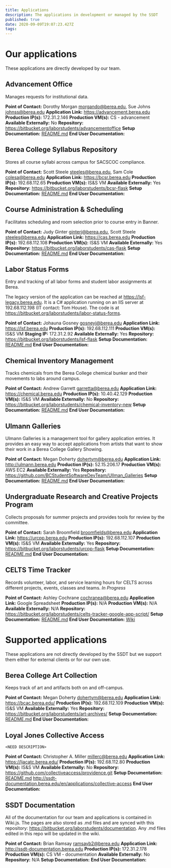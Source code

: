 ```yaml
---
title: Applications
description: The applications in development or managed by the SSDT
published: true
date: 2020-09-09T19:07:23.427Z
tags: 
---
```


# Our applications
These applications are directly developed by our team.

## Advancement Office
Manages requests for institutional data.

**Point of Contact:** Dorothy Morgan <morgando@berea.edu>, Sue Johns <johnss@berea.edu>
**Application Link:** https://advancement.berea.edu
**Production IP(s):** 172.31.2.146
**Production VM(s):** CS - advancement
**Available Externally:** No
**Repository:** https://bitbucket.org/laborstudents/advancementoffice
**Setup Documentation:** [README.md](https://bitbucket.org/laborstudents/advancementoffice/src/development/README.md)
**End User Documentation:**

## Berea College Syllabus Repository
Stores all course syllabi across campus for SACSCOC compliance.

**Point of Contact:** Scott Steele <steeles@berea.edu>, Sam Cole <colesa@berea.edu>
**Application Link:** https://bcsr.berea.edu
**Production IP(s):** 192.68.112.65
**Production VM(s):** IS&S VM
**Available Externally:** Yes
**Repository:** https://bitbucket.org/laborstudents/bcsr-flask
**Setup Documentation:** [README.md](https://bitbucket.org/laborstudents/bcsr-flask/src/master/README.md)
**End User Documentation:**

## Course Administration & Scheduling
Facilitates scheduling and room selection prior to course entry in Banner.

**Point of Contact:** Judy Ginter <ginterj@berea.edu>, Scott Steele <steeles@berea.edu>
**Application Link:** https://cas.berea.edu
**Production IP(s):** 192.68.112.108
**Production VM(s):** IS&S VM
**Available Externally:** Yes
**Repository:** https://bitbucket.org/laborstudents/cas-flask
**Setup Documentation:** [README.md](https://bitbucket.org/laborstudents/cas-flask/src/development/README.md)
**End User Documentation:**

## Labor Status Forms
Entry and tracking of all labor forms and student labor assignments at Berea.

The legacy version of the application can be reached at https://lsf-legacy.berea.edu. It is a C# application running on an IIS server at 192.68.112.198 (IT contact: Tom House). The code is at https://bitbucket.org/laborstudents/labor-status-forms.

**Point of Contact:** Johauna Gosney <gosneyj@berea.edu>
**Application Link:** https://lsf.berea.edu
**Production IP(s):** 192.68.112.111
**Production VM(s):** IS&S VM
**Staging IP:** 172.31.2.92
**Available Externally:** Yes
**Repository:** https://bitbucket.org/laborstudents/lsf-flask
**Setup Documentation:** [README.md](https://bitbucket.org/laborstudents/lsf-flask/src/development/README.md)
**End User Documentation:**


## Chemical Inventory Management
Tracks chemicals from the Berea College chemical bunker and their movements to labs around campus.

**Point of Contact:** Andrew Garrett <garretta@berea.edu>
**Application Link:** https://chemical.berea.edu
**Production IP(s):** 10.40.42.129
**Production VM(s):** IS&S VM
**Available Externally:** No
**Repository:** https://bitbucket.org/laborstudents/chemical-inventory-new
**Setup Documentation:** [README.md](https://bitbucket.org/laborstudents/chemical-inventory-new/src/master/README.md)
**End User Documentation:**


## Ulmann Galleries
Ulmann Galleries is a management tool for gallery application entries. It provides an easy way to accept applications from artists that want to show their work in a Berea College Gallery Showing.

**Point of Contact:** Megan Doherty <dohertym@berea.edu>
**Application Link:** http://ulmann.berea.edu
**Production IP(s):** 52.15.206.17
**Production VM(s):** AWS EC2
**Available Externally:** Yes
**Repository:** https://github.com/BCStudentSoftwareDevTeam/Ullman_Galleries
**Setup Documentation:** [README.md](https://github.com/BCStudentSoftwareDevTeam/Ullman_Galleries/blob/development/README.md)
**End User Documentation:**


## Undergraduate Research and Creative Projects Program
Collects proposals for summer projects and provides tools for review by the committee.

**Point of Contact:** Sarah Broomfield <broomfields@berea.edu>
**Application Link:** https://urcpp.berea.edu
**Production IP(s):** 192.68.112.107
**Production VM(s):** IS&S VM
**Available Externally:** Yes
**Repository:** https://bitbucket.org/laborstudents/urcpp-flask
**Setup Documentation:** [README.md](https://bitbucket.org/laborstudents/urcpp-flask/src/development/README.md)
**End User Documentation:**



## CELTS Time Tracker
Records volunteer, labor, and service learning hours for CELTS across different projects, events, classes and teams. *In Progress*

**Point of Contact:** Ashley Cochrane <cochranea@berea.edu>
**Application Link:** Google Spreadsheet
**Production IP(s):** N/A
**Production VM(s):** N/A
**Available Externally:** N/A
**Repository:** https://bitbucket.org/laborstudents/celts-tracker-google-app-script/
**Setup Documentation:** [README.md](https://bitbucket.org/laborstudents/celts-tracker-google-app-script/src/master/README.md)
**End User Documentation:** [Wiki](celts)

# Supported applications
These applications are not directly developed by the SSDT but we support them either for external clients or for our own use.

## Berea College Art Collection
Keeps track of art and artifacts both on and off-campus.

**Point of Contact:** Megan Doherty <dohertym@berea.edu>
**Application Link:** https://bcac.berea.edu/
**Production IP(s):** 192.68.112.109
**Production VM(s):** IS&S VM
**Available Externally:** Yes
**Repository:** https://bitbucket.org/laborstudents/art-archives/
**Setup Documentation:** [README.md](https://bitbucket.org/laborstudents/art-archives/src/master/README.md)
**End User Documentation:**

## Loyal Jones Collective Access
`<NEED DESCRIPTION>`

**Point of Contact:** Christopher A. Miller <millerc@berea.edu>
**Application Link:** https://ljacatc.berea.edu/
**Production IP(s):** 192.68.112.80
**Production VM(s):** IS&S VM
**Available Externally:** No
**Repository:** https://github.com/collectiveaccess/providence.git
**Setup Documentation:** [README.md](https://github.com/collectiveaccess/providence/blob/master/README.md)
http://ssdt-documentation.berea.edu/en/applications/collective-access
**End User Documentation:**

## SSDT Documentation
All of the documentation for our team and applications is contained in Wiki.js. The pages are also stored as .md files and are synced with this repository: https://bitbucket.org/laborstudents/documentation. Any .md files edited in this repo will be updated in the wiki.

**Point of Contact:** Brian Ramsay <ramsayb2@berea.edu>
**Application Link:** http://ssdt-documentation.berea.edu
**Production IP(s):** 172.31.2.178
**Production VM(s):** CS VM - documentation
**Available Externally:** No
**Repository:** N/A
**Setup Documentation:** 
**End User Documentation:**
